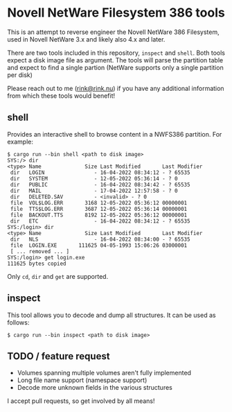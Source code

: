 # Novell NetWare Filesystem 386 tools

This is an attempt to reverse engineer the Novell NetWare 386 Filesystem, used in Novell NetWare 3.x and likely also 4.x and later.

There are two tools included in this repository, `inspect` and `shell`. Both tools expect a disk image file as argument. The tools will parse the partition table and expect to find a single partion (NetWare supports only a single partition per disk)

Please reach out to me (rink@rink.nu) if you have any additional information from which these tools would benefit!

## shell

Provides an interactive shell to browse content in a NWFS386 partition. For example:

```
$ cargo run --bin shell <path to disk image>
SYS:/> dir
<type> Name              Size Last Modified       Last Modifier
 dir   LOGIN                - 16-04-2022 08:34:12 - ? 65535
 dir   SYSTEM               - 12-05-2022 05:36:14 - ? 0
 dir   PUBLIC               - 16-04-2022 08:34:42 - ? 65535
 dir   MAIL                 - 17-04-2022 12:57:58 - ? 0
 dir   DELETED.SAV          - <invalid> - ? 0
 file  VOL$LOG.ERR       3168 12-05-2022 05:36:12 00000001
 file  TTS$LOG.ERR       3687 12-05-2022 05:36:14 00000001
 file  BACKOUT.TTS       8192 12-05-2022 05:36:12 00000001
 dir   ETC                  - 16-04-2022 08:34:12 - ? 65535
SYS:/login> dir
<type> Name              Size Last Modified       Last Modifier
 dir   NLS                  - 16-04-2022 08:34:00 - ? 65535
 file  LOGIN.EXE       111625 04-05-1993 15:06:26 03000001
 [ ... removed ... ]
SYS:/login> get login.exe
111625 bytes copied
```

Only `cd`, `dir` and `get` are supported.

## inspect

This tool allows you to decode and dump all structures. It can be used as follows:

```
$ cargo run --bin inspect <path to disk image>
```

## TODO / feature request

* Volumes spanning multiple volumes aren't fully implemented
* Long file name support (namespace support)
* Decode more unknown fields in the various structures

I accept pull requests, so get involved by all means!